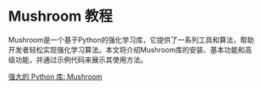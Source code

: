 # Mushroom 教程

<show-structure depth="3"/>


Mushroom是一个基于Python的强化学习库，它提供了一系列工具和算法，帮助开发者轻松实现强化学习算法。本文将介绍Mushroom库的安装、基本功能和高级功能，并通过示例代码来展示其使用方法。


<seealso>
<category ref="ref_docs">
    <a href="https://mp.weixin.qq.com/s/Rw-bwI4ZGW3vqUBcieaQMQ">强大的 Python 库: Mushroom</a>
</category>
<category ref="ref_github">
</category>
<category ref="ref_issues">
</category>
<category ref="ref_hf">
</category>
<category ref="ref_ms">
</category>
</seealso>
